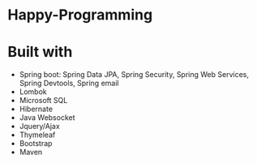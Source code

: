 # Happy-Programming

# Built with
+ Spring boot: Spring Data JPA, Spring Security, Spring Web Services, Spring Devtools, Spring email
+ Lombok
+ Microsoft SQL
+ Hibernate
+ Java Websocket
+ Jquery/Ajax
+ Thymeleaf
+ Bootstrap
+ Maven

